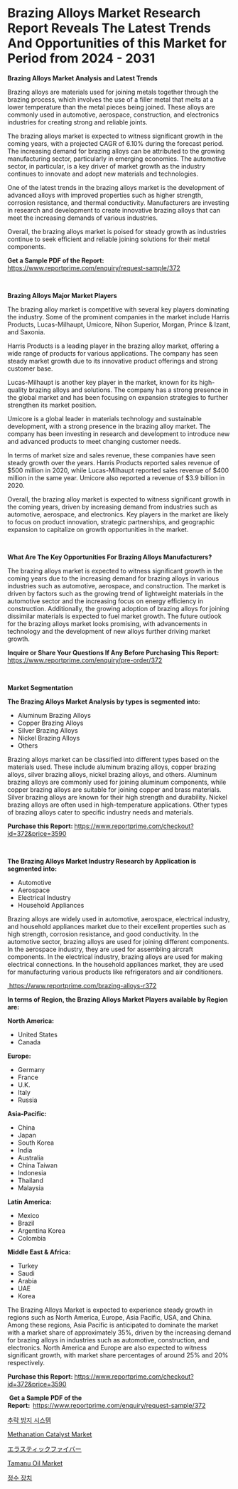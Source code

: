<p><h1>Brazing Alloys Market Research Report Reveals The Latest Trends And Opportunities of this Market for Period from 2024 - 2031</h1></p><p><strong>Brazing Alloys Market Analysis and Latest Trends</strong></p>
<p><p>Brazing alloys are materials used for joining metals together through the brazing process, which involves the use of a filler metal that melts at a lower temperature than the metal pieces being joined. These alloys are commonly used in automotive, aerospace, construction, and electronics industries for creating strong and reliable joints.</p><p>The brazing alloys market is expected to witness significant growth in the coming years, with a projected CAGR of 6.10% during the forecast period. The increasing demand for brazing alloys can be attributed to the growing manufacturing sector, particularly in emerging economies. The automotive sector, in particular, is a key driver of market growth as the industry continues to innovate and adopt new materials and technologies.</p><p>One of the latest trends in the brazing alloys market is the development of advanced alloys with improved properties such as higher strength, corrosion resistance, and thermal conductivity. Manufacturers are investing in research and development to create innovative brazing alloys that can meet the increasing demands of various industries.</p><p>Overall, the brazing alloys market is poised for steady growth as industries continue to seek efficient and reliable joining solutions for their metal components.</p></p>
<p><strong>Get a Sample PDF of the Report:&nbsp;</strong> <a href="https://www.reportprime.com/enquiry/request-sample/372">https://www.reportprime.com/enquiry/request-sample/372</a></p>
<p>&nbsp;</p>
<p><strong>Brazing Alloys Major Market Players</strong></p>
<p><p>The brazing alloy market is competitive with several key players dominating the industry. Some of the prominent companies in the market include Harris Products, Lucas-Milhaupt, Umicore, Nihon Superior, Morgan, Prince & Izant, and Saxonia.</p><p>Harris Products is a leading player in the brazing alloy market, offering a wide range of products for various applications. The company has seen steady market growth due to its innovative product offerings and strong customer base.</p><p>Lucas-Milhaupt is another key player in the market, known for its high-quality brazing alloys and solutions. The company has a strong presence in the global market and has been focusing on expansion strategies to further strengthen its market position.</p><p>Umicore is a global leader in materials technology and sustainable development, with a strong presence in the brazing alloy market. The company has been investing in research and development to introduce new and advanced products to meet changing customer needs.</p><p>In terms of market size and sales revenue, these companies have seen steady growth over the years. Harris Products reported sales revenue of $500 million in 2020, while Lucas-Milhaupt reported sales revenue of $400 million in the same year. Umicore also reported a revenue of $3.9 billion in 2020.</p><p>Overall, the brazing alloy market is expected to witness significant growth in the coming years, driven by increasing demand from industries such as automotive, aerospace, and electronics. Key players in the market are likely to focus on product innovation, strategic partnerships, and geographic expansion to capitalize on growth opportunities in the market.</p></p>
<p>&nbsp;</p>
<p><strong>What Are The Key Opportunities For Brazing Alloys Manufacturers?</strong></p>
<p><p>The brazing alloys market is expected to witness significant growth in the coming years due to the increasing demand for brazing alloys in various industries such as automotive, aerospace, and construction. The market is driven by factors such as the growing trend of lightweight materials in the automotive sector and the increasing focus on energy efficiency in construction. Additionally, the growing adoption of brazing alloys for joining dissimilar materials is expected to fuel market growth. The future outlook for the brazing alloys market looks promising, with advancements in technology and the development of new alloys further driving market growth.</p></p>
<p><strong>Inquire or Share Your Questions If Any Before Purchasing This Report:</strong> <a href="https://www.reportprime.com/enquiry/pre-order/372">https://www.reportprime.com/enquiry/pre-order/372</a></p>
<p>&nbsp;</p>
<p><strong>Market Segmentation</strong></p>
<p><strong>The Brazing Alloys Market Analysis by types is segmented into:</strong></p>
<p><ul><li>Aluminum Brazing Alloys</li><li>Copper Brazing Alloys</li><li>Silver Brazing Alloys</li><li>Nickel Brazing Alloys</li><li>Others</li></ul></p>
<p><p>Brazing alloys market can be classified into different types based on the materials used. These include aluminum brazing alloys, copper brazing alloys, silver brazing alloys, nickel brazing alloys, and others. Aluminum brazing alloys are commonly used for joining aluminum components, while copper brazing alloys are suitable for joining copper and brass materials. Silver brazing alloys are known for their high strength and durability. Nickel brazing alloys are often used in high-temperature applications. Other types of brazing alloys cater to specific industry needs and materials.</p></p>
<p><strong>Purchase this Report:&nbsp;</strong><a href="https://www.reportprime.com/checkout?id=372&price=3590">https://www.reportprime.com/checkout?id=372&price=3590</a></p>
<p>&nbsp;</p>
<p><strong>The Brazing Alloys Market Industry Research by Application is segmented into:</strong></p>
<p><ul><li>Automotive</li><li>Aerospace</li><li>Electrical Industry</li><li>Household Appliances</li></ul></p>
<p><p>Brazing alloys are widely used in automotive, aerospace, electrical industry, and household appliances market due to their excellent properties such as high strength, corrosion resistance, and good conductivity. In the automotive sector, brazing alloys are used for joining different components. In the aerospace industry, they are used for assembling aircraft components. In the electrical industry, brazing alloys are used for making electrical connections. In the household appliances market, they are used for manufacturing various products like refrigerators and air conditioners.</p></p>
<p><a href="https://www.reportprime.com/brazing-alloys-r372">&nbsp;https://www.reportprime.com/brazing-alloys-r372</a></p>
<p><strong>In terms of Region, the Brazing Alloys Market Players available by Region are:</strong></p>
<p>
    <p> <strong> North America: </strong>
        <ul>
            <li>United States</li>
            <li>Canada</li>
        </ul>
        </p> 
    <p> <strong> Europe: </strong>
        <ul>
            <li>Germany</li>
            <li>France</li>
            <li>U.K.</li>
            <li>Italy</li>
            <li>Russia</li>
        </ul>
        </p> 
    <p> <strong> Asia-Pacific: </strong>
        <ul>
            <li>China</li>
            <li>Japan</li>
            <li>South Korea</li>
            <li>India</li>
            <li>Australia</li>
            <li>China Taiwan</li>
            <li>Indonesia</li>
            <li>Thailand</li>
            <li>Malaysia</li>
        </ul>
        </p> 
    <p> <strong> Latin America: </strong>
        <ul>
            <li>Mexico</li>
            <li>Brazil</li>
            <li>Argentina Korea</li>
            <li>Colombia</li>
        </ul>
        </p> 
    <p> <strong> Middle East & Africa: </strong>
        <ul>
            <li>Turkey</li>
            <li>Saudi</li>
            <li>Arabia</li>
            <li>UAE</li>
            <li>Korea</li>
        </ul>
    </p>
    </p>
<p><p>The Brazing Alloys Market is expected to experience steady growth in regions such as North America, Europe, Asia Pacific, USA, and China. Among these regions, Asia Pacific is anticipated to dominate the market with a market share of approximately 35%, driven by the increasing demand for brazing alloys in industries such as automotive, construction, and electronics. North America and Europe are also expected to witness significant growth, with market share percentages of around 25% and 20% respectively.</p></p>
<p><strong>Purchase this Report: </strong><a href="https://www.reportprime.com/checkout?id=372&price=3590">https://www.reportprime.com/checkout?id=372&price=3590</a></p>
<p>&nbsp;<strong>Get a Sample PDF of the Report:&nbsp;&nbsp;</strong><a href="https://www.reportprime.com/enquiry/request-sample/372">https://www.reportprime.com/enquiry/request-sample/372</a></p>
<p><strong></strong></p>
<p><p><a href="https://github.com/CarmellaLang1/Market-Research-Report-List-1/blob/main/488040967480.md">추락 방지 시스템</a></p><p><a href="https://github.com/EbonyHane1955/Market-Research-Report-List-1/blob/main/methanation-catalyst-market.md">Methanation Catalyst Market</a></p><p><a href="https://medium.com/@jasohung45456/%E5%BC%BE%E6%80%A7%E7%B9%8A%E7%B6%AD%E5%B8%82%E5%A0%B4%E8%A6%8F%E6%A8%A1%E3%81%AF-%E3%82%B0%E3%83%AD%E3%83%BC%E3%83%90%E3%83%AB%E7%94%A3%E6%A5%AD%E3%81%AB%E3%81%8A%E3%81%91%E3%82%8B%E6%9C%80%E9%81%A9%E3%81%AA%E3%83%9E%E3%83%BC%E3%82%B1%E3%83%86%E3%82%A3%E3%83%B3%E3%82%B0%E3%83%81%E3%83%A3%E3%83%8D%E3%83%AB%E3%82%92%E6%98%8E%E3%82%89%E3%81%8B%E3%81%AB%E3%81%97%E3%81%BE%E3%81%99-2b75a70a2793">エラスティックファイバー</a></p><p><a href="https://github.com/NaomieConner2023/Market-Research-Report-List-1/blob/main/tamanu-oil-market.md">Tamanu Oil Market</a></p><p><a href="https://medium.com/@bustersipes981/%EB%AC%BC-%EC%A0%95%ED%99%94-%EC%9E%A5%EC%B9%98-%EC%8B%9C%EC%9E%A5%EC%9D%80-%EC%8B%9C%EC%9E%A5-%EC%A0%90%EC%9C%A0%EC%9C%A8-%ED%81%AC%EA%B8%B0-%EB%B0%8F-2031%EB%85%84%EA%B9%8C%EC%A7%80-%EC%98%88%EC%83%81%EB%90%9C-%EC%98%88%EC%B8%A1%EC%97%90-%EC%A4%91%EC%A0%90%EC%9D%84-%EB%91%90%EA%B3%A0-%EC%9E%88%EC%8A%B5%EB%8B%88%EB%8B%A4-768e1e75bc46">정수 장치</a></p></p>